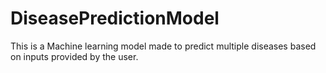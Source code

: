 # DiseasePredictionModel
This is a Machine learning model made to predict multiple diseases based on inputs provided by the user.
